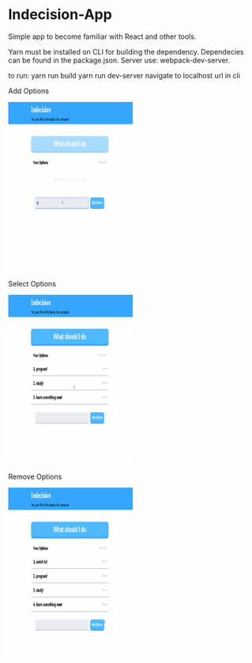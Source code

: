# Indecision-App
Simple app to become familiar with React and other tools.

Yarn must be installed on CLI for building the dependency.
Dependecies can be found in the package.json.
Server use: webpack-dev-server.

to run:
  yarn run build
  yarn run dev-server
  navigate to localhost url in cli


Add Options

<img height="342px" border="black solid 1px" display="block" margin-left="auto" margin-right="auto" width="50%" src="/resources/indecision_app_add_options.gif"  title="adding options"/>

Select Options

<img height="342px" border="black solid 1px" display="block" margin-left="auto" margin-right="auto" width="50%" src="/resources/indecision_app_select_options.gif" title="selecting options"/>

Remove Options

<img height="342px" border="black solid 1px" display="block" margin-left="auto" margin-right="auto" width="50%" src="/resources/indecision_app_remove_options.gif" title="removing options"/>
